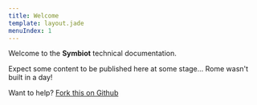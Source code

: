 ```yaml
---
title: Welcome
template: layout.jade
menuIndex: 1
---
```


Welcome to the **Symbiot** technical documentation.

Expect some content to be published here at some stage... Rome wasn't built in a day!

Want to help? [Fork this on Github](https://github.com/fpoulin/symbiot-docs)